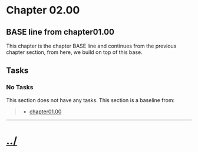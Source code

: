 # Chapter 02.00

## BASE line from chapter01.00
This chapter is the chapter BASE line and continues from the previous
chapter section, from here, we build on top of this base.

## Tasks

### No Tasks
This section does not have any tasks.
This section is a baseline from:
> * [chapter01.00](../../chapter01/chapter01.00/)


---

# [../](../README.md)
